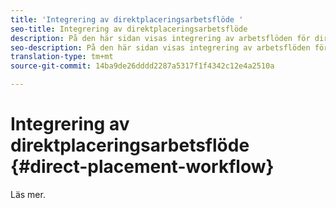 ```yaml
---
title: 'Integrering av direktplaceringsarbetsflöde '
seo-title: Integrering av direktplaceringsarbetsflöde
description: På den här sidan visas integrering av arbetsflöden för direktmontering.
seo-description: På den här sidan visas integrering av arbetsflöden för direktmontering.
translation-type: tm+mt
source-git-commit: 14ba9de26dddd2287a5317f1f4342c12e4a2510a

---
```



# Integrering av direktplaceringsarbetsflöde {#direct-placement-workflow}

Läs mer.